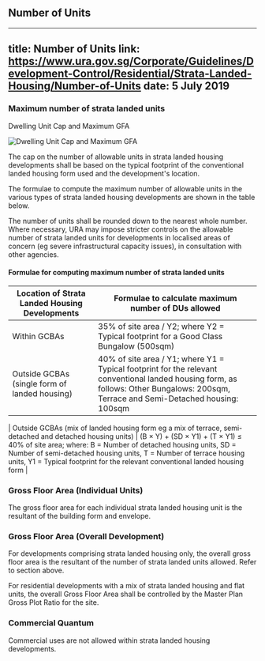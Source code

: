 
## Number of Units
---
title: Number of Units
link: https://www.ura.gov.sg/Corporate/Guidelines/Development-Control/Residential/Strata-Landed-Housing/Number-of-Units
date: 5 July 2019
---

### Maximum number of strata landed units

Dwelling Unit Cap and Maximum GFA

![Dwelling Unit Cap and Maximum GFA](https://www.ura.gov.sg/-/media/Corporate/Guidelines/Development-control/Landed-Housing/SL02_Intensity.jpg?h=100%25&w=100%25)

The cap on the number of allowable units in strata landed housing developments shall be based on the typical footprint of the conventional landed housing form used and the development's location.

The formulae to compute the maximum number of allowable units in the various types of strata landed housing developments are shown in the table below.

The number of units shall be rounded down to the nearest whole number. Where necessary, URA may impose stricter controls on the allowable number of strata landed units for developments in localised areas of concern (eg severe infrastructural capacity issues), in consultation with other agencies.

#### Formulae for computing maximum number of strata landed units

| Location of Strata Landed Housing Developments | Formulae to calculate maximum number of DUs allowed                                                                                                                                   |
| ---------------------------------------------- | ------------------------------------------------------------------------------------------------------------------------------------------------------------------------------------- |
| Within GCBAs                                   | 35% of site area / Y2; where Y2 = Typical footprint for a Good Class Bungalow (500sqm)                                                                                                |
| Outside GCBAs (single form of landed housing)  | 40% of site area / Y1; where Y1 = Typical footprint for the relevant conventional landed housing form, as follows: Other Bungalows: 200sqm, Terrace and Semi-Detached housing: 100sqm |

| Outside GCBAs (mix of landed housing form eg a mix of terrace, semi-detached and detached housing units) | (B × Y) + (SD × Y1) + (T × Y1) ≤ 40% of site area; where: B = Number of detached housing units, SD = Number of semi-detached housing units, T = Number of terrace housing units, Y1 = Typical footprint for the relevant conventional landed housing form |

### Gross Floor Area (Individual Units)

The gross floor area for each individual strata landed housing unit is the resultant of the building form and envelope.

### Gross Floor Area (Overall Development)

For developments comprising strata landed housing only, the overall gross floor area is the resultant of the number of strata landed units allowed. Refer to section above.

For residential developments with a mix of strata landed housing and flat units, the overall Gross Floor Area shall be controlled by the Master Plan Gross Plot Ratio for the site.

### Commercial Quantum

Commercial uses are not allowed within strata landed housing developments.
